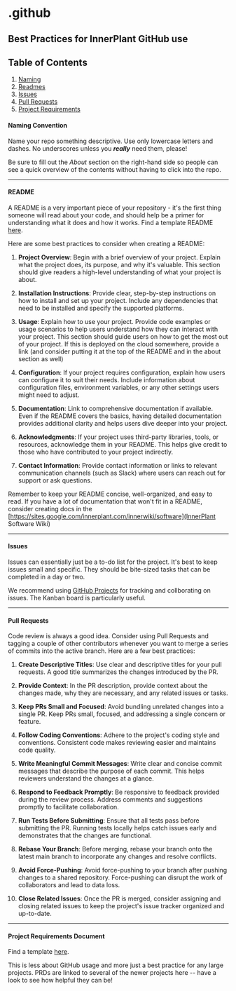 # .github
## Best Practices for InnerPlant GitHub use

## Table of Contents

1. [Naming](#Naming-Convention)
2. [Readmes](#README)
3. [Issues](#ISSUES)
4. [Pull Requests](#Pull-Requests)
5. [Project Requirements](#Project-Requirements)

#### Naming Convention

Name your repo something descriptive. Use only lowercase letters and dashes. No underscores unless you ***really*** need them, please!

Be sure to fill out the *About* section on the right-hand side so people can see a quick overview of the contents without having to click into the repo.

---

#### README

A README is a very important piece of your repository - it's the first thing someone will read about your code, and should help be a primer for understanding what it does and how it works. Find a template README [here](https://github.com/InnerPlant/.github/blob/main/readme-template.md).

Here are some best practices to consider when creating a README:

1. **Project Overview**: Begin with a brief overview of your project. Explain what the project does, its purpose, and why it's valuable. This section should give readers a high-level understanding of what your project is about.

2. **Installation Instructions**: Provide clear, step-by-step instructions on how to install and set up your project. Include any dependencies that need to be installed and specify the supported platforms.

3. **Usage**: Explain how to use your project. Provide code examples or usage scenarios to help users understand how they can interact with your project. This section should guide users on how to get the most out of your project. If this is deployed on the cloud somewhere, provide a link (and consider putting it at the top of the README and in the about section as well) 

4. **Configuration**: If your project requires configuration, explain how users can configure it to suit their needs. Include information about configuration files, environment variables, or any other settings users might need to adjust.

5. **Documentation**: Link to comprehensive documentation if available. Even if the README covers the basics, having detailed documentation provides additional clarity and helps users dive deeper into your project.

6. **Acknowledgments**: If your project uses third-party libraries, tools, or resources, acknowledge them in your README. This helps give credit to those who have contributed to your project indirectly.

7. **Contact Information**: Provide contact information or links to relevant communication channels (such as Slack) where users can reach out for support or ask questions.

Remember to keep your README concise, well-organized, and easy to read. If you have a lot of documentation that won't fit in a README, consider creating docs in the [https://sites.google.com/innerplant.com/innerwiki/software](InnerPlant Software Wiki)

---

#### Issues

Issues can essentially just be a to-do list for the project. It's best to keep issues small and specific. They should be bite-sized tasks that can be completed in a day or two.

We recommend using [GitHub Projects](https://docs.github.com/en/issues/planning-and-tracking-with-projects/learning-about-projects/about-projects) for tracking and collborating on issues. The Kanban board is particularly useful.

---

#### Pull Requests

Code review is always a good idea. Consider using Pull Requests and tagging a couple of other contributors whenever you want to merge a series of commits into the active branch. Here are a few best practices:

1. **Create Descriptive Titles**: Use clear and descriptive titles for your pull requests. A good title summarizes the changes introduced by the PR.

2. **Provide Context**: In the PR description, provide context about the changes made, why they are necessary, and any related issues or tasks.

3. **Keep PRs Small and Focused**: Avoid bundling unrelated changes into a single PR. Keep PRs small, focused, and addressing a single concern or feature.

4. **Follow Coding Conventions**: Adhere to the project's coding style and conventions. Consistent code makes reviewing easier and maintains code quality.

5. **Write Meaningful Commit Messages**: Write clear and concise commit messages that describe the purpose of each commit. This helps reviewers understand the changes at a glance.

6. **Respond to Feedback Promptly**: Be responsive to feedback provided during the review process. Address comments and suggestions promptly to facilitate collaboration.

7. **Run Tests Before Submitting**: Ensure that all tests pass before submitting the PR. Running tests locally helps catch issues early and demonstrates that the changes are functional.

8. **Rebase Your Branch**: Before merging, rebase your branch onto the latest main branch to incorporate any changes and resolve conflicts.

9. **Avoid Force-Pushing**: Avoid force-pushing to your branch after pushing changes to a shared repository. Force-pushing can disrupt the work of collaborators and lead to data loss.

10. **Close Related Issues**: Once the PR is merged, consider assigning and closing related issues to keep the project's issue tracker organized and up-to-date. 

---

#### Project Requirements Document

Find a template [here](https://docs.google.com/document/d/16rlG2PMNmhj8rH4q4BryuydS9yjCwQJGWo11tVci-AU/edit).

This is less about GitHub usage and more just a best practice for any large projects. PRDs are linked to several of the newer projects here -- have a look to see how helpful they can be!
